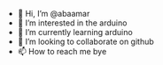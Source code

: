 - 👋 Hi, I’m @abaamar
- 👀 I’m interested in the arduino
- 🌱 I’m currently learning arduino
- 💞️ I’m looking to collaborate on github
- 📫 How to reach me bye

<!---
abaamar/abaamar is a ✨ special ✨ repository because its `README.md` (this file) appears on your GitHub profile.
You can click the Preview link to take a look at your changes.
--->
